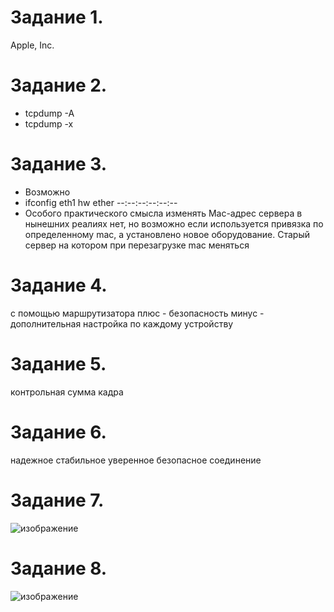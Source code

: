 # Задание 1.

Apple, Inc.

# Задание 2.

- tcpdump -A
- tcpdump -x

# Задание 3.
- Возможно
- ifconfig eth1 hw ether --:--:--:--:--:--
- Особого практического смысла изменять Mac-адрес сервера в нынешних реалиях нет, но возможно если используется привязка по определенному mac, а установлено новое оборудование. Старый сервер на котором при перезагрузке mac меняться

# Задание 4.
с помощью маршрутизатора 
плюс - безопасность
минус - дополнительная настройка по каждому устройству

# Задание 5.
контрольная сумма кадра

# Задание 6.
надежное стабильное уверенное безопасное соединение 

# Задание 7.

![изображение](https://user-images.githubusercontent.com/107613708/188630572-f6bf2bcb-949c-4a02-be78-011fb548d0f4.png)


# Задание 8.

![изображение](https://user-images.githubusercontent.com/107613708/188631202-9768ab92-1396-422f-9f66-77e3133f5108.png)

